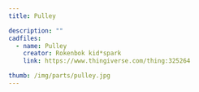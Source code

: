 ```yaml
---
title: Pulley

description: ""
cadfiles:
  - name: Pulley
    creator: Rokenbok kid*spark
    link: https://www.thingiverse.com/thing:325264

thumb: /img/parts/pulley.jpg
---
```

